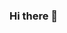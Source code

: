 ### Hi there 👋

<!--
**zhouzhou20/zhouzhou20** is a ✨ _special_ ✨ repository because its `README.md` (this file) appears on your GitHub profile.

Here are some ideas to get you started:

- 🔭 I’m currently working on python
- 🌱 I’m currently learning operational research
- 👯 I’m looking to collaborate with everybody
- 🤔 I’m looking for help from you!
- 💬 Ask me about ...
- 📫 How to reach me: ...zhoubingyan2020@outlook.com
- 😄 Pronouns: ...
- ⚡ Fun fact: two-stage method for LP
-->
